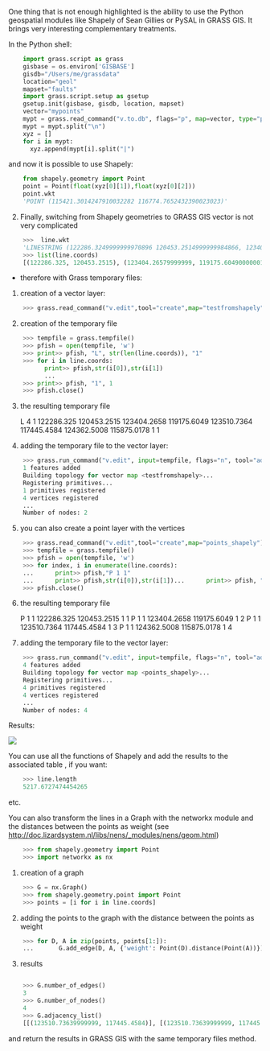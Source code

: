  One thing that is not enough highlighted is the ability to use  the Python geospatial modules like Shapely of Sean Gillies or PySAL in GRASS GIS. It brings very interesting complementary treatments.

In the Python shell:   

```python
    import grass.script as grass
    gisbase = os.environ['GISBASE']
    gisdb="/Users/me/grassdata"
    location="geol"
    mapset="faults"
    import grass.script.setup as gsetup
    gsetup.init(gisbase, gisdb, location, mapset)
    vector="mypoints"
    mypt = grass.read_command("v.to.db", flags="p", map=vector, type="point", option="coor", units="meters", quiet="True")
    mypt = mypt.split("\n")
    xyz = []
    for i in mypt:
      xyz.append(mypt[i].split("|")
```


and now it is possible to use Shapely:

```python
    from shapely.geometry import Point
    point = Point(float(xyz[0][1]),float(xyz[0][2]))
    point.wkt
    'POINT (115421.3014247910032282 116774.7652432390023023)' 
```

2) Finally, switching from Shapely geometries to GRASS GIS vector is not very complicated

```python
    >>>  line.wkt
    'LINESTRING (122286.3249999999970896 120453.2514999999984866, 123404.2657999999937601 119175.6049000000057276, 123510.7363999999943189 117445.4584000000031665, 124362.5007999999943422 115875.0178000000014435)'
    >>> list(line.coords)
    [(122286.325, 120453.2515), (123404.26579999999, 119175.60490000001), (123510.73639999999, 117445.4584), (124362.50079999999, 115875.0178)]
```


- therefore with Grass temporary files:

1) creation of a vector layer:    

```python
    >>> grass.read_command("v.edit",tool="create",map="testfromshapely")
```

2) creation of the temporary file  

```python
    >>> tempfile = grass.tempfile()
    >>> pfish = open(tempfile, 'w')
    >>> print>> pfish, "L", str(len(line.coords)), "1"
    >>> for i in line.coords:
          print>> pfish,str(i[0]),str(i[1])
          ...
    >>> print>> pfish, "1", 1
    >>> pfish.close()
```

3) the resulting temporary file 

    L 4 1
    122286.325 120453.2515
    123404.2658 119175.6049
    123510.7364 117445.4584
    124362.5008 115875.0178
    1 1

4) adding the temporary file to the vector layer:

```python
    >>> grass.run_command("v.edit", input=tempfile, flags="n", tool="add", map="testfromshapely", snap="node", thresh="1")
    1 features added
    Building topology for vector map <testfromshapely>...
    Registering primitives...
    1 primitives registered
    4 vertices registered
    ...
    Number of nodes: 2
``` 

5) you can also create a point layer with the vertices

```python
    >>> grass.read_command("v.edit",tool="create",map="points_shapely")
    >>> tempfile = grass.tempfile()
    >>> pfish = open(tempfile, 'w')
    >>> for index, i in enumerate(line.coords):
    ...      print>> pfish,"P 1 1"
    ...      print>> pfish,str(i[0]),str(i[1])...      print>> pfish, "1 " + str(index+1)...
    >>> pfish.close()
```

6) the resulting temporary file

    P 1 1
    122286.325 120453.2515
    1 1
    P 1 1
    123404.2658 119175.6049
    1 2
    P 1 1
    123510.7364 117445.4584
    1 3
    P 1 1
    124362.5008 115875.0178
    1 4

7) adding the temporary file to the vector layer:

```python
    >>> grass.run_command("v.edit", input=tempfile, flags="n", tool="add", map="points_shapely", snap="node", thresh="1")
    4 features added
    Building topology for vector map <points_shapely>...
    Registering primitives...
    4 primitives registered
    4 vertices registered
    ...
    Number of nodes: 4
```

Results:

![](http://osgeo-org.1560.x6.nabble.com/file/n4985178/resultshapely_grass.jpg)

You can use all the functions of Shapely and add the results to the associated table , if you want:

```python
    >>> line.length
    5217.6727474454265
```
etc.

You can also transform the lines in a Graph with the networkx module and the distances between the points as weight (see http://doc.lizardsystem.nl/libs/nens/_modules/nens/geom.html)

```python
    >>> from shapely.geometry import Point
    >>> import networkx as nx
```
1) creation of a graph  

```python
    >>> G = nx.Graph()
    >>> from shapely.geometry.point import Point
    >>> points = [i for i in line.coords]
```
2) adding the points to the graph with the distance between the points as weight

```python
    >>> for D, A in zip(points, points[1:]):
    ...       G.add_edge(D, A, {'weight': Point(D).distance(Point(A))})
```
3) results

```python

    >>> G.number_of_edges()
    3
    >>> G.number_of_nodes()
    4
    >>> G.adjacency_list()
    [[(123510.73639999999, 117445.4584)], [(123510.73639999999, 117445.4584), (122286.325, 120453.2515)], [(123404.26579999999, 119175.60490000001), (124362.50079999999, 115875.0178)], [(123404.26579999999, 119175.60490000001)]]
```

and return the results in GRASS GIS with the same temporary files method.
